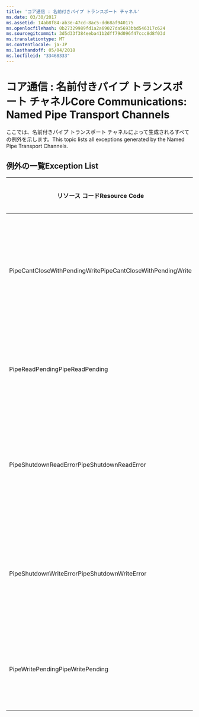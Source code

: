 ```yaml
---
title: 'コア通信 : 名前付きパイプ トランスポート チャネル'
ms.date: 03/30/2017
ms.assetid: 14ab8f84-ab3e-47cd-8ac5-dd68af940175
ms.openlocfilehash: 0b27329989fd1a2a69027da5693bbd546317c624
ms.sourcegitcommit: 3d5d33f384eeba41b2dff79d096f47ccc8d8f03d
ms.translationtype: MT
ms.contentlocale: ja-JP
ms.lasthandoff: 05/04/2018
ms.locfileid: "33468333"
---
```

# <a name="core-communications-named-pipe-transport-channels"></a><span data-ttu-id="2c79b-102">コア通信 : 名前付きパイプ トランスポート チャネル</span><span class="sxs-lookup"><span data-stu-id="2c79b-102">Core Communications: Named Pipe Transport Channels</span></span>
<span data-ttu-id="2c79b-103">ここでは、名前付きパイプ トランスポート チャネルによって生成されるすべての例外を示します。</span><span class="sxs-lookup"><span data-stu-id="2c79b-103">This topic lists all exceptions generated by the Named Pipe Transport Channels.</span></span>  
  
## <a name="exception-list"></a><span data-ttu-id="2c79b-104">例外の一覧</span><span class="sxs-lookup"><span data-stu-id="2c79b-104">Exception List</span></span>  
  
|<span data-ttu-id="2c79b-105">リソース コード</span><span class="sxs-lookup"><span data-stu-id="2c79b-105">Resource Code</span></span>|<span data-ttu-id="2c79b-106">リソースの文字列</span><span class="sxs-lookup"><span data-stu-id="2c79b-106">Resource String</span></span>|  
|-------------------|---------------------|  
|<span data-ttu-id="2c79b-107">PipeCantCloseWithPendingWrite</span><span class="sxs-lookup"><span data-stu-id="2c79b-107">PipeCantCloseWithPendingWrite</span></span>|<span data-ttu-id="2c79b-108">パイプへの書き込み処理中はパイプを閉じることはできません。</span><span class="sxs-lookup"><span data-stu-id="2c79b-108">The pipe cannot be closed while a write operation to the pipe is pending.</span></span>|  
|<span data-ttu-id="2c79b-109">PipeReadPending</span><span class="sxs-lookup"><span data-stu-id="2c79b-109">PipeReadPending</span></span>|<span data-ttu-id="2c79b-110">このパイプでは読み込み操作を実行中です。</span><span class="sxs-lookup"><span data-stu-id="2c79b-110">A read operation is in progress for the pipe.</span></span>|  
|<span data-ttu-id="2c79b-111">PipeShutdownReadError</span><span class="sxs-lookup"><span data-stu-id="2c79b-111">PipeShutdownReadError</span></span>|<span data-ttu-id="2c79b-112">パイプ 'シャットダウン' インジケーターの読み取り操作に失敗しました。</span><span class="sxs-lookup"><span data-stu-id="2c79b-112">The read operation of the pipe 'shutdown' indicator failed.</span></span>|  
|<span data-ttu-id="2c79b-113">PipeShutdownWriteError</span><span class="sxs-lookup"><span data-stu-id="2c79b-113">PipeShutdownWriteError</span></span>|<span data-ttu-id="2c79b-114">パイプ 'シャットダウン' インジケーターの書き込み操作に失敗しました。</span><span class="sxs-lookup"><span data-stu-id="2c79b-114">The write operation of the pipe 'shutdown' indicator failed.</span></span>|  
|<span data-ttu-id="2c79b-115">PipeWritePending</span><span class="sxs-lookup"><span data-stu-id="2c79b-115">PipeWritePending</span></span>|<span data-ttu-id="2c79b-116">このパイプでは書き込み操作を実行中です。</span><span class="sxs-lookup"><span data-stu-id="2c79b-116">A write operation is in progress for the pipe.</span></span>|
